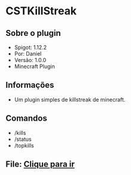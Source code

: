 # CSTKillStreak

## Sobre o plugin

* Spigot: 1.12.2
* Por: Daniel
* Versão: 1.0.0
* Minecraft Plugin

## Informações

* Um plugin simples de killstreak de minecraft.

## Comandos

* /kills
* /status
* /topkills

## File: [Clique para ir](file)
